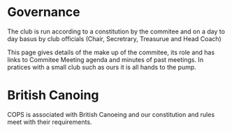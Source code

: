# Governance 

The club is run according to a constitution by the commitee and on a day to day basus by club officials (Chair, Secretrary, Treasurue and Head Coach)
  
This page gives details of the make up of the commitee, its role and has links to Commitee Meeting agenda and minutes of past meetings.  In pratices with a small club such as ours it is all hands to the pump.

# British Canoing

COPS is associated with British Canoeing and our constitution and rules meet with their requirements.  



